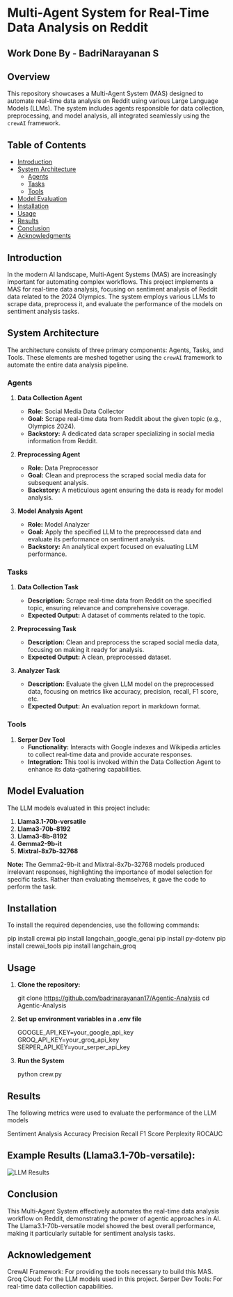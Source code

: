 # Multi-Agent System for Real-Time Data Analysis on Reddit
## Work Done By - BadriNarayanan S

## Overview

This repository showcases a Multi-Agent System (MAS) designed to automate real-time data analysis on Reddit using various Large Language Models (LLMs). The system includes agents responsible for data collection, preprocessing, and model analysis, all integrated seamlessly using the `crewAI` framework.

## Table of Contents

- [Introduction](#introduction)
- [System Architecture](#system-architecture)
  - [Agents](#agents)
  - [Tasks](#tasks)
  - [Tools](#tools)
- [Model Evaluation](#model-evaluation)
- [Installation](#installation)
- [Usage](#usage)
- [Results](#results)
- [Conclusion](#conclusion)
- [Acknowledgments](#acknowledgments)

## Introduction

In the modern AI landscape, Multi-Agent Systems (MAS) are increasingly important for automating complex workflows. This project implements a MAS for real-time data analysis, focusing on sentiment analysis of Reddit data related to the 2024 Olympics. The system employs various LLMs to scrape data, preprocess it, and evaluate the performance of the models on sentiment analysis tasks.

## System Architecture

The architecture consists of three primary components: Agents, Tasks, and Tools. These elements are meshed together using the `crewAI` framework to automate the entire data analysis pipeline.

### Agents

1. **Data Collection Agent**
   - **Role:** Social Media Data Collector
   - **Goal:** Scrape real-time data from Reddit about the given topic (e.g., Olympics 2024).
   - **Backstory:** A dedicated data scraper specializing in social media information from Reddit.

2. **Preprocessing Agent**
   - **Role:** Data Preprocessor
   - **Goal:** Clean and preprocess the scraped social media data for subsequent analysis.
   - **Backstory:** A meticulous agent ensuring the data is ready for model analysis.

3. **Model Analysis Agent**
   - **Role:** Model Analyzer
   - **Goal:** Apply the specified LLM to the preprocessed data and evaluate its performance on sentiment analysis.
   - **Backstory:** An analytical expert focused on evaluating LLM performance.

### Tasks

1. **Data Collection Task**
   - **Description:** Scrape real-time data from Reddit on the specified topic, ensuring relevance and comprehensive coverage.
   - **Expected Output:** A dataset of comments related to the topic.
  
2. **Preprocessing Task**
   - **Description:** Clean and preprocess the scraped social media data, focusing on making it ready for analysis.
   - **Expected Output:** A clean, preprocessed dataset.
  
3. **Analyzer Task**
   - **Description:** Evaluate the given LLM model on the preprocessed data, focusing on metrics like accuracy, precision, recall, F1 score, etc.
   - **Expected Output:** An evaluation report in markdown format.

### Tools

1. **Serper Dev Tool**
   - **Functionality:** Interacts with Google indexes and Wikipedia articles to collect real-time data and provide accurate responses.
   - **Integration:** This tool is invoked within the Data Collection Agent to enhance its data-gathering capabilities.

## Model Evaluation

The LLM models evaluated in this project include:

1. **Llama3.1-70b-versatile**
2. **Llama3-70b-8192**
3. **Llama3-8b-8192**
3. **Gemma2-9b-it**
4. **Mixtral-8x7b-32768**

**Note:** The Gemma2-9b-it and Mixtral-8x7b-32768 models produced irrelevant responses, highlighting the importance of model selection for specific tasks. Rather than evaluating themselves, it gave the code to perform the task.

## Installation

To install the required dependencies, use the following commands:

  pip install crewai
  pip install langchain_google_genai
  pip install py-dotenv
  pip install crewai_tools
  pip install langchain_groq

## Usage

1. **Clone the repository:**

   git clone https://github.com/badrinarayanan17/Agentic-Analysis
   cd Agentic-Analysis

2. **Set up environment variables in a .env file**

   GOOGLE_API_KEY=your_google_api_key
   GROQ_API_KEY=your_groq_api_key
   SERPER_API_KEY=your_serper_api_key

3. **Run the System**
    
   python crew.py

## Results

The following metrics were used to evaluate the performance of the LLM models

  Sentiment Analysis Accuracy
  Precision
  Recall
  F1 Score
  Perplexity
  ROCAUC

## Example Results (Llama3.1-70b-versatile):

  ![LLM Results](https://github.com/user-attachments/assets/40e7b9e4-3498-4235-876e-dca88c8d282a)

## Conclusion

  This Multi-Agent System effectively automates the real-time data analysis workflow on Reddit, demonstrating the power of agentic approaches in AI. The Llama3.1-70b-versatile model showed the best overall performance, making it particularly suitable for sentiment analysis tasks.

## Acknowledgement

  CrewAI Framework: For providing the tools necessary to build this MAS.
  Groq Cloud: For the LLM models used in this project.
  Serper Dev Tools: For real-time data collection capabilities.
